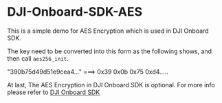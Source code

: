 # DJI-Onboard-SDK-AES

This is a simple demo for AES Encryption which is used in DJI Onboard SDK.

The key need to be converted into this form as the following shows, and then call `aes256_init`.

"390b75d49d51e9cea4..." ===> 0x39 0x0b 0x75 0xd4.....

At last, The AES Encryption in DJI Onboard SDK is optional. For more info please refer to [DJI Onboard SDK](https://github.com/dji-sdk/Onboard-SDK)